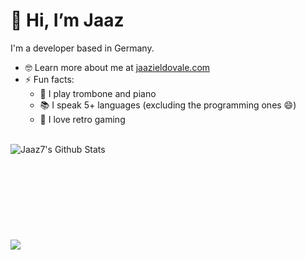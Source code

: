 # 👋 Hi, I’m Jaaz
I'm a developer based in Germany.
- 🤓 Learn more about me at <a href="https://www.jaazieldovale.com/" target="_blank">jaazieldovale.com</a>
- ⚡ Fun facts:
  - 🎵 I play trombone and piano<br>
  - 📚 I speak 5+ languages (excluding the programming ones 😄)<br>
  - 👾 I love retro gaming
<br>

<img align="left" alt="Jaaz7's Github Stats" src="https://github-readme-stats-lovat-alpha-76.vercel.app/api?username=jaaz7&show_icons=true&theme=tokyonight">
<br><br><br><br><br><br><br><br><br>
<img src="https://github-readme-stats-lovat-alpha-76.vercel.app/api/top-langs/?username=jaaz7&layout=compact&theme=radical">
